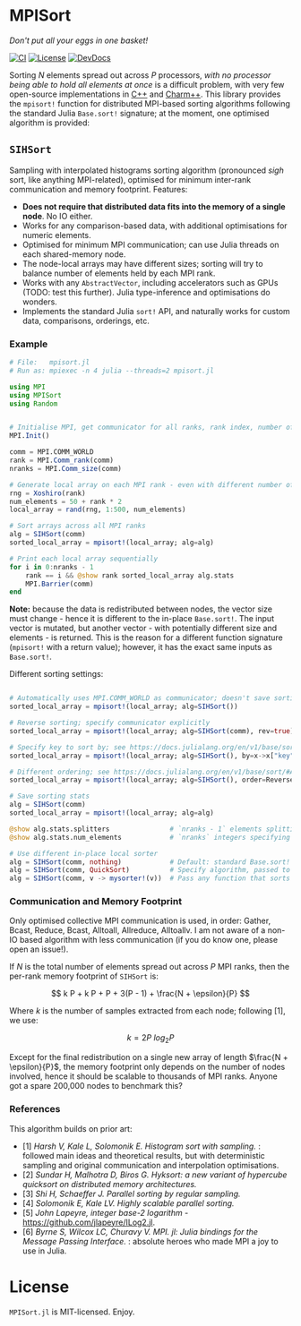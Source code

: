 # MPISort
_Don't put all your eggs in one basket!_

[![CI](https://github.com/anicusan/MPISort.jl/actions/workflows/ci.yml/badge.svg)](https://github.com/anicusan/MPISort.jl/actions/workflows/ci.yml)
[![License](https://img.shields.io/github/license/anicusan/MPISort.jl)](https://github.com/anicusan/MPISort.jl)
[![DevDocs](https://img.shields.io/badge/docs-dev-blue.svg)](https://anicusan.github.io/MPISort.jl/dev/)


Sorting $N$ elements spread out across $P$ processors, _with no processor being able to hold all
elements at once_ is a difficult problem, with very few open-source implementations in
[C++](https://github.com/hsundar/usort) and [Charm++](https://github.com/vipulharsh/HSS). This
library provides the `mpisort!` function for distributed MPI-based sorting algorithms following the
standard Julia `Base.sort!` signature; at the moment, one optimised algorithm is provided:


## `SIHSort`

Sampling with interpolated histograms sorting algorithm (pronounced _sigh_ sort, like anything
MPI-related), optimised for minimum inter-rank communication and memory footprint. Features:

- **Does not require that distributed data fits into the memory of a single node**. No IO either.
- Works for any comparison-based data, with additional optimisations for numeric elements.
- Optimised for minimum MPI communication; can use Julia threads on each shared-memory node.
- The node-local arrays may have different sizes; sorting will try to balance number of elements held by each MPI rank.
- Works with any `AbstractVector`, including accelerators such as GPUs (TODO: test this further). Julia type-inference and optimisations do wonders.
- Implements the standard Julia `sort!` API, and naturally works for custom data, comparisons, orderings, etc.


### Example

```julia
# File:   mpisort.jl
# Run as: mpiexec -n 4 julia --threads=2 mpisort.jl

using MPI
using MPISort
using Random


# Initialise MPI, get communicator for all ranks, rank index, number of ranks
MPI.Init()

comm = MPI.COMM_WORLD
rank = MPI.Comm_rank(comm)
nranks = MPI.Comm_size(comm)

# Generate local array on each MPI rank - even with different number of elements
rng = Xoshiro(rank)
num_elements = 50 + rank * 2
local_array = rand(rng, 1:500, num_elements)

# Sort arrays across all MPI ranks
alg = SIHSort(comm)
sorted_local_array = mpisort!(local_array; alg=alg)

# Print each local array sequentially
for i in 0:nranks - 1
    rank == i && @show rank sorted_local_array alg.stats
    MPI.Barrier(comm)
end

```

**Note:** because the data is redistributed between nodes, the vector size must change - hence it
is different to the in-place `Base.sort!`. The input vector is mutated, but another vector - with
potentially different size and elements - is returned. This is the reason for a different function
signature (`mpisort!` with a return value); however, it has the exact same inputs as `Base.sort!`.


Different sorting settings:

```julia

# Automatically uses MPI.COMM_WORLD as communicator; doesn't save sorting stats
sorted_local_array = mpisort!(local_array; alg=SIHSort())

# Reverse sorting; specify communicator explicitly
sorted_local_array = mpisort!(local_array; alg=SIHSort(comm), rev=true)

# Specify key to sort by; see https://docs.julialang.org/en/v1/base/sort/
sorted_local_array = mpisort!(local_array; alg=SIHSort(), by=x->x["key"])

# Different ordering; see https://docs.julialang.org/en/v1/base/sort/#Alternate-orderings
sorted_local_array = mpisort!(local_array; alg=SIHSort(), order=Reverse)

# Save sorting stats
alg = SIHSort(comm)
sorted_local_array = mpisort!(local_array; alg=alg)

@show alg.stats.splitters               # `nranks - 1` elements splitting arrays between nodes
@show alg.stats.num_elements            # `nranks` integers specifying number of elements on each node

# Use different in-place local sorter
alg = SIHSort(comm, nothing)            # Default: standard Base.sort!
alg = SIHSort(comm, QuickSort)          # Specify algorithm, passed to Base.sort!(...; alg=<Algorithm>)
alg = SIHSort(comm, v -> mysorter!(v))  # Pass any function that sorts a local vector in-place

```


### Communication and Memory Footprint

Only optimised collective MPI communication is used, in order: Gather, Bcast, Reduce, Bcast,
Alltoall, Allreduce, Alltoallv. I am not aware of a non-IO based algorithm with less communication
(if you do know one, please open an issue!).

If $N$ is the total number of elements spread out across $P$ MPI ranks, then the per-rank memory
footprint of `SIHSort` is:

$$ k P + k P + P + 3(P - 1) + \frac{N + \epsilon}{P} $$

Where $k$ is the number of samples extracted from each node; following [1], we use:

$$ k = 2P \ log_2 P $$

Except for the final redistribution on a single new array of length $\frac{N + \epsilon}{P}$, the
memory footprint only depends on the number of nodes involved, hence it should be scalable to
thousands of MPI ranks. Anyone got a spare 200,000 nodes to benchmark this?


### References

This algorithm builds on prior art:

- [1] _Harsh V, Kale L, Solomonik E. Histogram sort with sampling._ : followed main ideas and theoretical results, but with deterministic sampling and original communication and interpolation optimisations.
- [2] _Sundar H, Malhotra D, Biros G. Hyksort: a new variant of hypercube quicksort on distributed memory architectures._
- [3] _Shi H, Schaeffer J. Parallel sorting by regular sampling._
- [4] _Solomonik E, Kale LV. Highly scalable parallel sorting._
- [5] _John Lapeyre, integer base-2 logarithm_ - https://github.com/jlapeyre/ILog2.jl.
- [6] _Byrne S, Wilcox LC, Churavy V. MPI. jl: Julia bindings for the Message Passing Interface._ : absolute heroes who made MPI a joy to use in Julia.


# License

`MPISort.jl` is MIT-licensed. Enjoy.
